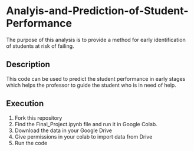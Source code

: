 # Analyis-and-Prediction-of-Student-Performance
The purpose of this analysis is to provide a method for early identification of students at risk of failing. 
## Description
This code can be used to predict the student performance in early stages which helps the professor to guide the student who is in need of help.
## Execution
1. Fork this repository
2. Find the Final_Project.ipynb file and run it in Google Colab.
3. Download the data in your Google Drive
4. Give permissions in your colab to import data from Drive
5. Run the code
